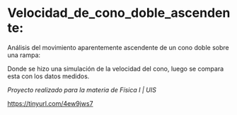 # Velocidad_de_cono_doble_ascendente:
Análisis del movimiento aparentemente ascendente de un cono doble sobre una rampa: 

Donde se hizo una simulación de la velocidad del cono, luego se compara esta con los datos medidos.

_Proyecto realizado para la materia de Física I | UIS_ 

https://tinyurl.com/4ew9jws7
